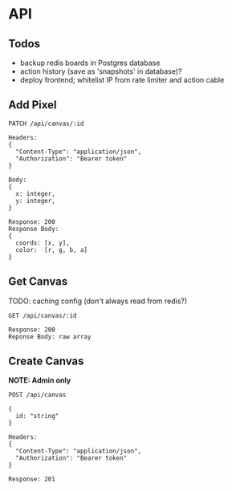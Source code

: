 # API

## Todos

- backup redis boards in Postgres database
- action history (save as 'snapshots' in database)?
- deploy frontend; whitelist IP from rate limiter and action cable

## Add Pixel

```
PATCH /api/canvas/:id

Headers: 
{
  "Content-Type": "application/json",
  "Authorization": "Bearer token"
}

Body: 
{
  x: integer,
  y: integer,
}

Response: 200
Response Body: 
{ 
  coords: [x, y],
  color:  [r, g, b, a]
}
```

## Get Canvas

TODO: caching config (don't always read from redis?)

```
GET /api/canvas/:id

Response: 200
Reponse Body: raw array
```

## Create Canvas

**NOTE: Admin only**

```
POST /api/canvas

{ 
  id: "string"
}

Headers: 
{
  "Content-Type": "application/json",
  "Authorization": "Bearer token"
}

Response: 201
```